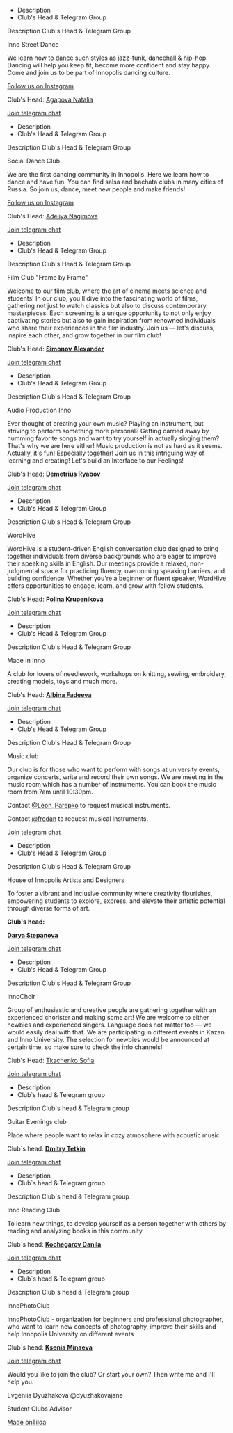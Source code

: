 * Description
* Club's Head & Telegram Group

Description
 Club's Head & Telegram Group

Inno Street Dance

We learn how to dance such styles as jazz-funk, dancehall & hip-hop. Dancing will help you keep fit, become more confident and stay happy. Come and join us to be part of Innopolis dancing culture.

[Follow us on Instagram](https://instagram.com/inno\_street\_dance?igshid=YmMyMTA2M2Y=)

Club's Head:
[Agapova Natalia](http://t.me/nhefy)

[Join telegram chat](https://t.me/InnoStreetDance)

* Description
* Club's Head & Telegram Group

Description
 Club's Head & Telegram Group

Social Dance Club

We are the first dancing community in Innopolis. Here we learn how to dance and have fun. You can find salsa and bachata clubs in many cities of Russia. So join us, dance, meet new people and make friends!

[Follow us on Instagram](https://www.instagram.com/inno\_social\_dance\_club/)

Club's Head:
[Adeliya Nagimova](https://t.me/nalemian)

[Join telegram chat](https://t.me/joinchat/AlS7I0Pm8LiDpXWFTwO5tA)

* Description
* Club's Head & Telegram Group

Description
 Club's Head & Telegram Group

Film Club "Frame by Frame"

Welcome to our film club, where the art of cinema meets science and students! In our club, you'll dive into the fascinating world of films, gathering not just to watch classics but also to discuss contemporary masterpieces. Each screening is a unique opportunity to not only enjoy captivating stories but also to gain inspiration from renowned individuals who share their experiences in the film industry. Join us — let's discuss, inspire each other, and grow together in our film club!

Club's Head:
**[Simonov Alexander](https://t.me/alexbittIT)**

[Join telegram chat](https://t.me/+NvkqMCTrAtcyOGZi)

* Description
* Club's Head & Telegram Group

Description
 Club's Head & Telegram Group

Audio Production Inno

Ever thought of creating your own music? Playing an instrument, but striving to perform something more personal? Getting carried away by humming favorite songs and want to try yourself in actually singing them? That's why we are here either! Music production is not as hard as it seems. Actually, it's fun! Especially together! Join us in this intriguing way of learning and creating! Let's build an Interface to our Feelings!

Club's Head:
**[Demetrius Ryabov](https://t.me/thedioxider)**

[Join telegram chat](https://t.me/apinnopolis)

* Description
* Club's Head & Telegram Group

Description
 Club's Head & Telegram Group

WordHive

WordHive is a student-driven English conversation club designed to bring together individuals from diverse backgrounds who are eager to improve their speaking skills in English. Our meetings provide a relaxed, non-judgmental space for practicing fluency, overcoming speaking barriers, and building confidence. Whether you're a beginner or fluent speaker, WordHive offers opportunities to engage, learn, and grow with fellow students.

Club's Head:
**[Polina Krupenikova](https://t.me/sswfml)**

[Join telegram chat](https://t.me/wordhiveinno)

* Description
* Club's Head & Telegram Group

Description
 Club's Head & Telegram Group

Made In Inno

A club for lovers of needlework, workshops on knitting, sewing, embroidery, creating models, toys and much more.

Club's Head:
**[Albina Fadeeva](https://t.me/Albiinaf)**

[Join telegram chat](https://t.me/madeInInno)

* Description
* Club's Head & Telegram Group

Description
 Club's Head & Telegram Group

Music club

Our club is for those who want to perform with songs at university events, organize concerts, write and record their own songs. We are meeting in the music room which has a number of instruments. You can book the music room from 7am until 10:30pm.

Contact [@Leon\_Parepko](https://t.me/Leon\_Parepko) to request musical instruments.

Contact [@frodan](http://t.me/frodan) to request musical instruments.

[Join telegram chat](https://t.me/joinchat/DjhyZkBN-FmZStxTB40qwQ)

* Description
* Club's Head & Telegram Group

Description
 Club's Head & Telegram Group

House of Innopolis Artists and Designers

To foster a vibrant and inclusive community where creativity flourishes, empowering students to explore, express, and elevate their artistic potential through diverse forms of art.

**Club's head:**

**[Darya Stepanova](https://t.me/darriyano)**

[Join telegram chat](https://t.me/+zgfM73By3KVlMmRi)

* Description
* Club's Head & Telegram Group

Description
 Club's Head & Telegram Group

InnoChoir

Group of enthusiastic and creative people are gathering together with an experienced chorister and making some art! We are welcome to either newbies and experienced singers. Language does not matter too — we would easily deal with that. We are participating in different events in Kazan and Inno University. The selection for newbies would be announced at certain time, so make sure to check the info channels!

Club's Head:
[Tkachenko Sofia](https://t.me/DablSi)

[Join telegram chat](https://t.me/+8U\_MijRuY2kzYTli)

* Description
* Club`s head & Telegram group

Description Club`s head & Telegram group

Guitar Evenings club

Place where people want to relax in cozy atmosphere with acoustic music

Club`s head:
**[Dmitry Tetkin](https://t.me/@dimasik057)**

[Join telegram chat](https://t.me/+-IQpNusznv1hMzAy)

* Description
* Club`s head & Telegram group

Description Club`s head & Telegram group

Inno Reading Club

To learn new things, to develop yourself as a person together with others by reading and analyzing books in this community

Club`s head:
**[Kochegarov Danila](https://t.me/WOOLFER0097)**

[Join telegram chat](https://t.me/+LUNE3dP7ZZ1mOTM6)

* Description
* Club`s head & Telegram group

Description Club`s head & Telegram group

InnoPhotoClub

InnoPhotoClub - organization for beginners and professional photographer, who want to learn new concepts of photography, improve their skills and help Innopolis University on different events

Club`s head:
**[Ksenia Minaeva](https://t.me/ksvibe)**

[Join telegram chat](https://t.me/innophotoclub)

Would you like to join the club? Or start your own? Then write me and I'll help you.

Evgeniia Dyuzhakova
@dyuzhakovajane

Student Clubs Advisor



[Made onTilda](https://tilda.cc/)
